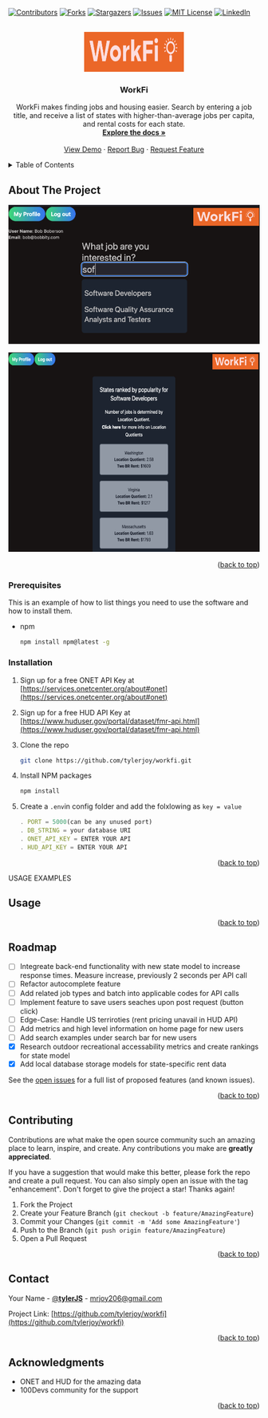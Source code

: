 <!-- Improved compatibility of back to top link: See: https://github.com/othneildrew/Best-README-Template/pull/73 -->

<a name="readme-top"></a>

<!-- PROJECT SHIELDS -->
<!--
*** I'm using markdown "reference style" links for readability.
*** Reference links are enclosed in brackets [ ] instead of parentheses ( ).
*** See the bottom of this document for the declaration of the reference variables
*** for contributors-url, forks-url, etc. This is an optional, concise syntax you may use.
*** https://www.markdownguide.org/basic-syntax/#reference-style-links
-->

[![Contributors][contributors-shield]][contributors-url]
[![Forks][forks-shield]][forks-url]
[![Stargazers][stars-shield]][stars-url]
[![Issues][issues-shield]][issues-url]
[![MIT License][license-shield]][license-url]
[![LinkedIn][linkedin-shield]][linkedin-url]

<!-- PROJECT LOGO -->
<br />
<div align="center">
  <a href="https://github.com/tylerjoy/workfi">
    <img src="/public/imgs/WorkFi-logo.png" alt="Logo" width="200" height="80">
  </a>

<h3 align="center">WorkFi</h3>

  <p align="center">
    WorkFi makes finding jobs and housing easier. Search by entering a job title, and receive a list of states with higher-than-average jobs per capita, and rental costs for each state. 
<!--  -->
    <br />
    <a href="https://github.com/tylerjoy/workfi"><strong>Explore the docs »</strong></a>
    <br />
    <br />
    <a href="https://github.com/tylerjoy/workfi">View Demo</a>
    ·
    <a href="https://github.com/tylerjoy/workfi/issues">Report Bug</a>
    ·
    <a href="https://github.com/tylerjoy/workfi/issues">Request Feature</a>
  </p>
</div>

<!-- TABLE OF CONTENTS -->
<details>
  <summary>Table of Contents</summary>
  <ol>
    <!-- <li>
      <a href="#about-the-project">About The Project</a>
      <ul>
        <li><a href="#built-with">Built With</a></li>
      </ul>
    </li> -->
    <li>
      <a href="#getting-started">Getting Started</a>
      <ul>
        <li><a href="#prerequisites">Prerequisites</a></li>
        <li><a href="#installation">Installation</a></li>
      </ul>
    </li>
    <li><a href="#usage">Usage</a></li>
    <li><a href="#roadmap">Roadmap</a></li>
    <li><a href="#contributing">Contributing</a></li>
    <li><a href="#license">License</a></li>
    <li><a href="#contact">Contact</a></li>
    <li><a href="#acknowledgments">Acknowledgments</a></li>
  </ol>
</details>

<!-- ABOUT THE PROJECT -->

## About The Project

[![Product Name Screen Shot][product-screenshot]](https://workfi.up.railway.app/)

<!-- <img src="/public/imgs/workfi_search.png" alt="Logo" width="600" height="350"> -->
<img src="/public/imgs/workfi_results.png" alt="Logo" width="600" height="400">
<!-- <img src="/public/imgs/demo-1.png" alt="Logo" width="600" height="350"> -->

<!-- Here's a blank template to get started: To avoid retyping too much info. Do a search and replace with your text editor for the following: `github_username`, `repo_name`, `twitter_handle`, `linkedin_username`, `email_client`, `email`, `project_title`, `project_description` -->

<p align="right">(<a href="#readme-top">back to top</a>)</p>

<!-- ### Built With

* [![Next][Next.js]][Next-url]
* [![React][React.js]][React-url]
* [![Vue][Vue.js]][Vue-url]
* [![Angular][Angular.io]][Angular-url]
* [![Svelte][Svelte.dev]][Svelte-url]
* [![Laravel][Laravel.com]][Laravel-url]
* [![Bootstrap][Bootstrap.com]][Bootstrap-url]
* [![JQuery][JQuery.com]][JQuery-url]

<p align="right">(<a href="#readme-top">back to top</a>)</p> -->

<!-- GETTING STARTED
## Getting Started

To get a local copy up and running follow these steps.
-->

### Prerequisites

This is an example of how to list things you need to use the software and how to install them.

- npm
  ```sh
  npm install npm@latest -g
  ```

### Installation

1. Sign up for a free ONET API Key at [https://services.onetcenter.org/about#onet](https://services.onetcenter.org/about#onet)

2. Sign up for a free HUD API Key at [https://www.huduser.gov/portal/dataset/fmr-api.html](https://www.huduser.gov/portal/dataset/fmr-api.html)

3. Clone the repo
   ```sh
   git clone https://github.com/tylerjoy/workfi.git
   ```
4. Install NPM packages
   ```sh
   npm install
   ```
   <!-- 5. Enter your API keys in `config.js` -->
5. Create a `.env`in config folder and add the folxlowing as `key = value`
   ```js
   . PORT = 5000(can be any unused port)
   . DB_STRING = your database URI
   . ONET_API_KEY = ENTER YOUR API
   . HUD_API_KEY = ENTER YOUR API
   ```

<p align="right">(<a href="#readme-top">back to top</a>)</p>

USAGE EXAMPLES

## Usage

<!-- _For more examples, please refer to the [Documentation](https://example.com)_ -->

<p align="right">(<a href="#readme-top">back to top</a>)</p>

<!-- ROADMAP -->

## Roadmap

- [ ] Integreate back-end functionality with new state model to increase response times. Measure increase, previously 2 seconds per API call
- [ ] Refactor autocomplete feature
- [ ] Add related job types and batch into applicable codes for API calls
- [ ] Implement feature to save users seaches upon post request (button click)
- [ ] Edge-Case: Handle US terriroties (rent pricing unavail in HUD API)
- [ ] Add metrics and high level information on home page for new users
- [ ] Add search examples under search bar for new users
- [x] Research outdoor recreational accessability metrics and create rankings for state model
- [x] Add local database storage models for state-specific rent data

See the [open issues](https://github.com/tylerjoy/workfi/issues) for a full list of proposed features (and known issues).

<p align="right">(<a href="#readme-top">back to top</a>)</p>

<!-- CONTRIBUTING -->

## Contributing

Contributions are what make the open source community such an amazing place to learn, inspire, and create. Any contributions you make are **greatly appreciated**.

If you have a suggestion that would make this better, please fork the repo and create a pull request. You can also simply open an issue with the tag "enhancement".
Don't forget to give the project a star! Thanks again!

1. Fork the Project
2. Create your Feature Branch (`git checkout -b feature/AmazingFeature`)
3. Commit your Changes (`git commit -m 'Add some AmazingFeature'`)
4. Push to the Branch (`git push origin feature/AmazingFeature`)
5. Open a Pull Request

<p align="right">(<a href="#readme-top">back to top</a>)</p>

<!-- LICENSE -->
<!-- ## License

Distributed under the MIT License. See `LICENSE.txt` for more information.

<p align="right">(<a href="#readme-top">back to top</a>)</p>
 -->

<!-- CONTACT -->

## Contact

Your Name - [@**tylerJS**](https://twitter.com/__tylerJS__) - mrjoy206@gmail.com

Project Link: [https://github.com/tylerjoy/workfi](https://github.com/tylerjoy/workfi)

<p align="right">(<a href="#readme-top">back to top</a>)</p>

<!-- ACKNOWLEDGMENTS -->

## Acknowledgments

- ONET and HUD for the amazing data
- 100Devs community for the support
<!-- * []() -->

<p align="right">(<a href="#readme-top">back to top</a>)</p>

<!-- MARKDOWN LINKS & IMAGES -->
<!-- https://www.markdownguide.org/basic-syntax/#reference-style-links -->

[contributors-shield]: https://img.shields.io/github/contributors/tylerjoy/workfi.svg?style=for-the-badge
[contributors-url]: https://github.com/tylerjoy/workfi/graphs/contributors
[forks-shield]: https://img.shields.io/github/forks/tylerjoy/workfi.svg?style=for-the-badge
[forks-url]: https://github.com/tylerjoy/workfi/network/members
[stars-shield]: https://img.shields.io/github/stars/tylerjoy/workfi.svg?style=for-the-badge
[stars-url]: https://github.com/tylerjoy/workfi/stargazers
[issues-shield]: https://img.shields.io/github/issues/tylerjoy/workfi.svg?style=for-the-badge
[issues-url]: https://github.com/tylerjoy/workfi/issues
[license-shield]: https://img.shields.io/github/license/tylerjoy/workfi.svg?style=for-the-badge
[license-url]: https://github.com/tylerjoy/workfi/blob/master/LICENSE.txt
[linkedin-shield]: https://img.shields.io/badge/-LinkedIn-black.svg?style=for-the-badge&logo=linkedin&colorB=555
[linkedin-url]: https://linkedin.com/in/tyler-joy-m/
[product-screenshot]: /public/imgs/workfi_search.png
[Next.js]: https://img.shields.io/badge/next.js-000000?style=for-the-badge&logo=nextdotjs&logoColor=white
[Next-url]: https://nextjs.org/
[React.js]: https://img.shields.io/badge/React-20232A?style=for-the-badge&logo=react&logoColor=61DAFB
[React-url]: https://reactjs.org/
[Vue.js]: https://img.shields.io/badge/Vue.js-35495E?style=for-the-badge&logo=vuedotjs&logoColor=4FC08D
[Vue-url]: https://vuejs.org/
[Angular.io]: https://img.shields.io/badge/Angular-DD0031?style=for-the-badge&logo=angular&logoColor=white
[Angular-url]: https://angular.io/
[Svelte.dev]: https://img.shields.io/badge/Svelte-4A4A55?style=for-the-badge&logo=svelte&logoColor=FF3E00
[Svelte-url]: https://svelte.dev/
[Laravel.com]: https://img.shields.io/badge/Laravel-FF2D20?style=for-the-badge&logo=laravel&logoColor=white
[Laravel-url]: https://laravel.com
[Bootstrap.com]: https://img.shields.io/badge/Bootstrap-563D7C?style=for-the-badge&logo=bootstrap&logoColor=white
[Bootstrap-url]: https://getbootstrap.com
[JQuery.com]: https://img.shields.io/badge/jQuery-0769AD?style=for-the-badge&logo=jquery&logoColor=white
[JQuery-url]: https://jquery.com
